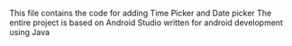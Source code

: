 This file contains the code for adding Time Picker and Date picker 
The entire project is based on Android Studio written for android development using Java 
